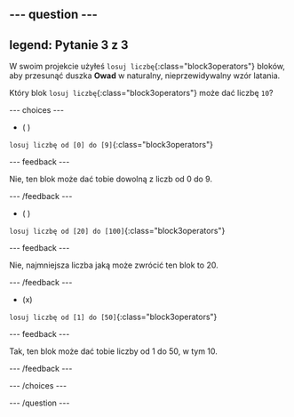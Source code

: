 
--- question ---
---
legend: Pytanie 3 z 3
---

W swoim projekcie użyłeś `losuj liczbę`{:class="block3operators"} bloków, aby przesunąć duszka **Owad** w naturalny, nieprzewidywalny wzór latania.

Który blok `losuj liczbę`{:class="block3operators"} może dać liczbę `10`?

--- choices ---

- ( )

`losuj liczbę od [0] do [9]`{:class="block3operators"}

  --- feedback ---

  Nie, ten blok może dać tobie dowolną z liczb od 0 do 9.

  --- /feedback ---

- ( )

`losuj liczbę od [20] do [100]`{:class="block3operators"}

  --- feedback ---

Nie, najmniejsza liczba jaką może zwrócić ten blok to 20.

  --- /feedback ---

- (x)

`losuj liczbę od [1] do [50]`{:class="block3operators"}

  --- feedback ---

Tak, ten blok może dać tobie liczby od 1 do 50, w tym 10.

  --- /feedback ---

--- /choices ---

--- /question ---
